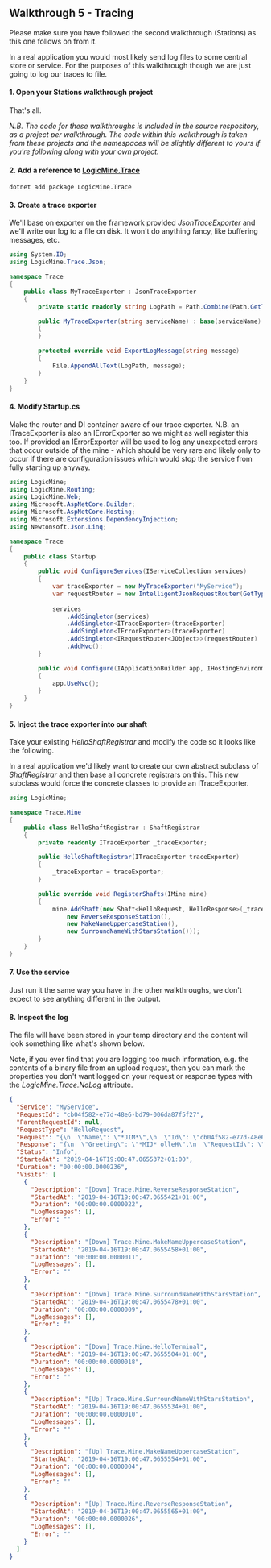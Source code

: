 ## Walkthrough 5 - Tracing
Please make sure you have followed the second walkthrough (Stations) as this one follows on from it.

In a real application you would most likely send log files to some central store or service.  For the purposes of this walkthrough though we are just going to log our traces to file.

#### 1. Open your Stations walkthrough project
That's all.

*N.B. The code for these walkthroughs is included in the source respository, as a project per walkthrough.  The code within this walkthrough is taken from these projects and the namespaces will be slightly different to yours if you're following along with your own project.*

#### 2. Add a reference to [LogicMine.Trace](https://www.nuget.org/packages/LogicMine.Trace/)

```dotnet add package LogicMine.Trace```

#### 3. Create a trace exporter
We'll base on exporter on the framework provided *JsonTraceExporter* and we'll write our log to a file on disk.  It won't do anything fancy, like buffering messages, etc.

```csharp
using System.IO;
using LogicMine.Trace.Json;

namespace Trace
{
    public class MyTraceExporter : JsonTraceExporter
    {
        private static readonly string LogPath = Path.Combine(Path.GetTempPath(), "logicmine.trc");

        public MyTraceExporter(string serviceName) : base(serviceName)
        {
        }

        protected override void ExportLogMessage(string message)
        {
            File.AppendAllText(LogPath, message);
        }
    }
}
```

#### 4. Modify Startup.cs
Make the router and DI container aware of our trace exporter.  N.B. an ITraceExporter is also an IErrorExporter so we might as well register this too.  If provided an IErrorExporter will be used to log any unexpected errors that occur outside of the mine - which should be very rare and likely only to occur if there are configuration issues which would stop the service from fully starting up anyway.

```csharp
using LogicMine;
using LogicMine.Routing;
using LogicMine.Web;
using Microsoft.AspNetCore.Builder;
using Microsoft.AspNetCore.Hosting;
using Microsoft.Extensions.DependencyInjection;
using Newtonsoft.Json.Linq;

namespace Trace
{
    public class Startup
    {
        public void ConfigureServices(IServiceCollection services)
        {
            var traceExporter = new MyTraceExporter("MyService");
            var requestRouter = new IntelligentJsonRequestRouter(GetType().Assembly, services, traceExporter);
            
            services
                .AddSingleton(services)
                .AddSingleton<ITraceExporter>(traceExporter)
                .AddSingleton<IErrorExporter>(traceExporter)
                .AddSingleton<IRequestRouter<JObject>>(requestRouter)
                .AddMvc();
        }

        public void Configure(IApplicationBuilder app, IHostingEnvironment env)
        {
            app.UseMvc();
        }
    }
}

```

#### 5. Inject the trace exporter into our shaft
Take your existing *HelloShaftRegistrar* and modify the code so it looks like the following.

In a real application we'd likely want to create our own abstract subclass of *ShaftRegistrar* and then base all concrete registrars on this.  This new subclass would force the concrete classes to provide an ITraceExporter.

```csharp
using LogicMine;

namespace Trace.Mine
{
    public class HelloShaftRegistrar : ShaftRegistrar
    {
        private readonly ITraceExporter _traceExporter;

        public HelloShaftRegistrar(ITraceExporter traceExporter)
        {
            _traceExporter = traceExporter;
        }

        public override void RegisterShafts(IMine mine)
        {
            mine.AddShaft(new Shaft<HelloRequest, HelloResponse>(_traceExporter, new HelloTerminal(),
                new ReverseResponseStation(),
                new MakeNameUppercaseStation(),
                new SurroundNameWithStarsStation()));
        }
    }
}
```

#### 7. Use the service
Just run it the same way you have in the other walkthroughs, we don't expect to see anything different in the output.

#### 8. Inspect the log
The file will have been stored in your temp directory and the content will look something like what's shown below.

Note, if you ever find that you are logging too much information, e.g. the contents of a binary file from an upload request, then you can mark the properties you don't want logged on your request or response types with the *LogicMine.Trace.NoLog* attribute.

```json
{
  "Service": "MyService",
  "RequestId": "cb04f582-e77d-48e6-bd79-006da87f5f27",
  "ParentRequestId": null,
  "RequestType": "HelloRequest",
  "Request": "{\n  \"Name\": \"*JIM*\",\n  \"Id\": \"cb04f582-e77d-48e6-bd79-006da87f5f27\",\n  \"ParentId\": null,\n  \"Options\": {}\n}",
  "Response": "{\n  \"Greeting\": \"*MIJ* olleH\",\n  \"RequestId\": \"cb04f582-e77d-48e6-bd79-006da87f5f27\",\n  \"Date\": \"2019-04-16T19:00:47.065552+01:00\",\n  \"Error\": null\n}",
  "Status": "Info",
  "StartedAt": "2019-04-16T19:00:47.0655372+01:00",
  "Duration": "00:00:00.0000236",
  "Visits": [
    {
      "Description": "[Down] Trace.Mine.ReverseResponseStation",
      "StartedAt": "2019-04-16T19:00:47.0655421+01:00",
      "Duration": "00:00:00.0000022",
      "LogMessages": [],
      "Error": ""
    },
    {
      "Description": "[Down] Trace.Mine.MakeNameUppercaseStation",
      "StartedAt": "2019-04-16T19:00:47.0655458+01:00",
      "Duration": "00:00:00.0000011",
      "LogMessages": [],
      "Error": ""
    },
    {
      "Description": "[Down] Trace.Mine.SurroundNameWithStarsStation",
      "StartedAt": "2019-04-16T19:00:47.0655478+01:00",
      "Duration": "00:00:00.0000009",
      "LogMessages": [],
      "Error": ""
    },
    {
      "Description": "[Down] Trace.Mine.HelloTerminal",
      "StartedAt": "2019-04-16T19:00:47.0655504+01:00",
      "Duration": "00:00:00.0000018",
      "LogMessages": [],
      "Error": ""
    },
    {
      "Description": "[Up] Trace.Mine.SurroundNameWithStarsStation",
      "StartedAt": "2019-04-16T19:00:47.0655534+01:00",
      "Duration": "00:00:00.0000010",
      "LogMessages": [],
      "Error": ""
    },
    {
      "Description": "[Up] Trace.Mine.MakeNameUppercaseStation",
      "StartedAt": "2019-04-16T19:00:47.0655554+01:00",
      "Duration": "00:00:00.0000004",
      "LogMessages": [],
      "Error": ""
    },
    {
      "Description": "[Up] Trace.Mine.ReverseResponseStation",
      "StartedAt": "2019-04-16T19:00:47.0655565+01:00",
      "Duration": "00:00:00.0000026",
      "LogMessages": [],
      "Error": ""
    }
  ]
}
```
